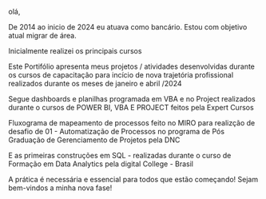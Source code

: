 olá, 

De 2014 ao inicio de 2024 eu atuava como bancário. Estou com objetivo atual migrar de área.

Inicialmente realizei os principais cursos 

Este Portifólio apresenta meus projetos / atividades desenvolvidas durante os cursos de capacitação para incício de nova trajetória profissional 
realizados durante os meses de janeiro e abril /2024

Segue dashboards e planilhas programada em VBA e no Project realizados durante o cursos de POWER BI, VBA E  PROJECT feitos pela Expert Cursos

Fluxograma de mapeamento de processos feito no MIRO para realizção de desafio de 01 - Automatização de Processos no programa de Pós Graduação de Gerenciamento de Projetos pela DNC

E as primeiras construções em SQL - realizadas durante o curso de Formação em Data Analytics pela digital College - Brasil

A prática é necessária e essencial para todos que estão começando! Sejam bem-vindos a minha nova fase!
